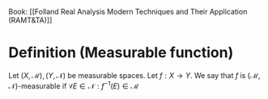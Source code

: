 Book: [[Folland Real Analysis Modern Techniques and Their Application (RAMT&TA)]]
# Definition (Measurable function)
Let $(X,\mathcal{M}),(Y,\mathcal{N})$ be measurable spaces.
Let $f:X\to Y$.
We say that $f$ is $(\mathcal{M},\mathcal{N})$-measurable if $\forall E\in \mathcal{N}:f^{-1}(E)\in \mathcal{M}$